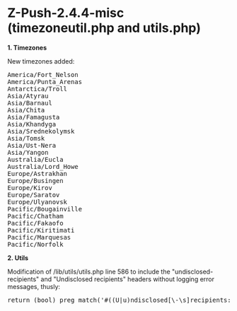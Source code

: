 # Z-Push-2.4.4-misc (timezoneutil.php and utils.php)

<b>1. Timezones</b>

New timezones added:
<pre>
America/Fort_Nelson
America/Punta_Arenas
Antarctica/Troll
Asia/Atyrau
Asia/Barnaul
Asia/Chita
Asia/Famagusta
Asia/Khandyga
Asia/Srednekolymsk
Asia/Tomsk
Asia/Ust-Nera
Asia/Yangon
Australia/Eucla
Australia/Lord_Howe
Europe/Astrakhan
Europe/Busingen
Europe/Kirov
Europe/Saratov
Europe/Ulyanovsk
Pacific/Bougainville
Pacific/Chatham
Pacific/Fakaofo
Pacific/Kiritimati
Pacific/Marquesas
Pacific/Norfolk
</pre>

<b>2. Utils</b>

Modification of /lib/utils/utils.php line 586 to include the "undisclosed-recipients" and "Undisclosed recipients" headers without
logging error messages, thusly:
<pre>
return (bool) preg_match('#((U|u)ndisclosed[\-\s]recipients:|([a-zA-Z0-9_\-])+(\.([a-zA-Z0-9_\-])+)*@((\[(((([0-1])?([0-9])?[0-9])|(2[0-4][0-9])|(2[0-5][0-5])))\.(((([0-1])?([0-9])?[0-9])|(2[0-4][0-9])|(2[0-5][0-5])))\.(((([0-1])?([0-9])?[0-9])|(2[0-4][0-9])|(2[0-5][0-5])))\.(((([0-1])?([0-9])?[0-9])|(2[0-4][0-9])|(2[0-5][0-5]))\]))|((([a-zA-Z0-9])+(([\-])+([a-zA-Z0-9])+)*\.)+([a-zA-Z])+(([\-])+([a-zA-Z0-9])+)*)|localhost))#', $email);
</pre>

